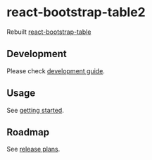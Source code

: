 # react-bootstrap-table2
Rebuilt [react-bootstrap-table](https://github.com/AllenFang/react-bootstrap-table)

## Development
Please check [development guide](./docs/development.md).

## Usage
See [getting started](https://react-bootstrap-table.github.io/react-bootstrap-table2/docs/getting-started.html).

## Roadmap
See [release plans](https://react-bootstrap-table.github.io/react-bootstrap-table2/blog/2018/01/24/release-plan.html).


